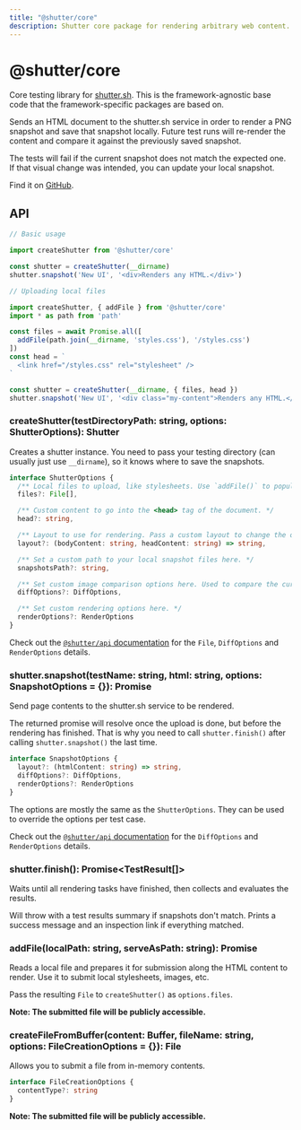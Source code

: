 ```yaml
---
title: "@shutter/core"
description: Shutter core package for rendering arbitrary web content. Framework agnostic.
---
```


# @shutter/core

Core testing library for [shutter.sh](https://shutter.sh). This is the framework-agnostic base code that the framework-specific packages are based on.

Sends an HTML document to the shutter.sh service in order to render a PNG snapshot and save that snapshot locally. Future test runs will re-render the content and compare it against the previously saved snapshot.

The tests will fail if the current snapshot does not match the expected one. If that visual change was intended, you can update your local snapshot.

Find it on [GitHub](https://github.com/shuttersh/shutter/tree/master/packages/core).

## API

```typescript
// Basic usage

import createShutter from '@shutter/core'

const shutter = createShutter(__dirname)
shutter.snapshot('New UI', '<div>Renders any HTML.</div>')
```

```typescript
// Uploading local files

import createShutter, { addFile } from '@shutter/core'
import * as path from 'path'

const files = await Promise.all([
  addFile(path.join(__dirname, 'styles.css'), '/styles.css')
])
const head = `
  <link href="/styles.css" rel="stylesheet" />
`

const shutter = createShutter(__dirname, { files, head })
shutter.snapshot('New UI', '<div class="my-content">Renders any HTML.</div>')
```


### createShutter(testDirectoryPath: string, options: ShutterOptions): Shutter

Creates a shutter instance. You need to pass your testing directory (can usually just use `__dirname`), so it knows where to save the snapshots.

```typescript
interface ShutterOptions {
  /** Local files to upload, like stylesheets. Use `addFile()` to populate this array. */
  files?: File[],

  /** Custom content to go into the <head> tag of the document. */
  head?: string,

  /** Layout to use for rendering. Pass a custom layout to change the overall page structure. */
  layout?: (bodyContent: string, headContent: string) => string,

  /** Set a custom path to your local snapshot files here. */
  snapshotsPath?: string,

  /** Set custom image comparison options here. Used to compare the current snapshot to the expectation. */
  diffOptions?: DiffOptions,

  /** Set custom rendering options here. */
  renderOptions?: RenderOptions
}
```

Check out the [`@shutter/api` documentation](../api/README.md) for the `File`, `DiffOptions` and `RenderOptions` details.

### shutter.snapshot(testName: string, html: string, options: SnapshotOptions = {}): Promise<void>

Send page contents to the shutter.sh service to be rendered.

The returned promise will resolve once the upload is done, but before the rendering has finished. That is why you need to call `shutter.finish()` after calling `shutter.snapshot()` the last time.

```typescript
interface SnapshotOptions {
  layout?: (htmlContent: string) => string,
  diffOptions?: DiffOptions,
  renderOptions?: RenderOptions
}
```

The options are mostly the same as the `ShutterOptions`. They can be used to override the options per test case.

Check out the [`@shutter/api` documentation](../api/README.md) for the `DiffOptions` and `RenderOptions` details.

### shutter.finish(): Promise<TestResult[]>

Waits until all rendering tasks have finished, then collects and evaluates the results.

Will throw with a test results summary if snapshots don't match. Prints a success message and an inspection link if everything matched.

### addFile(localPath: string, serveAsPath: string): Promise<File>

Reads a local file and prepares it for submission along the HTML content to render. Use it to submit local stylesheets, images, etc.

Pass the resulting `File` to `createShutter()` as `options.files`.

**Note: The submitted file will be publicly accessible.**

### createFileFromBuffer(content: Buffer, fileName: string, options: FileCreationOptions = {}): File

Allows you to submit a file from in-memory contents.

```typescript
interface FileCreationOptions {
  contentType?: string
}
```

**Note: The submitted file will be publicly accessible.**
